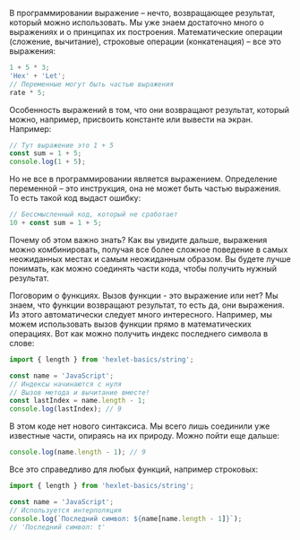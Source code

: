 
В программировании выражение – нечто, возвращающее результат, который можно использовать. Мы уже знаем достаточно много о выражениях и о принципах их построения. Математические операции (сложение, вычитание), строковые операции (конкатенация) – все это выражения:

```javascript
1 + 5 * 3;
'Hex' + 'Let';
// Переменные могут быть частью выражения
rate * 5;
```

Особенность выражений в том, что они возвращают результат, который можно, например, присвоить константе или вывести на экран. Например:

```javascript
// Тут выражение это 1 + 5
const sum = 1 + 5;
console.log(1 + 5);
```

Но не все в программировании является выражением. Определение переменной – это инструкция, она не может быть частью выражения. То есть такой код выдаст ошибку:

```javascript
// Бессмысленный код, который не сработает
10 + const sum = 1 + 5;
```

Почему об этом важно знать? Как вы увидите дальше, выражения можно комбинировать, получая все более сложное поведение в самых неожиданных местах и самым неожиданным образом. Вы будете лучше понимать, как можно соединять части кода, чтобы получить нужный результат.

Поговорим о функциях. Вызов функции - это выражение или нет? Мы знаем, что функции возвращают результат, то есть да, они выражения. Из этого автоматически следует много интересного. Например, мы можем использовать вызов функции прямо в математических операциях. Вот как можно получить индекс последнего символа в слове:

```javascript
import { length } from 'hexlet-basics/string';

const name = 'JavaScript';
// Индексы начинаются с нуля
// Вызов метода и вычитание вместе!
const lastIndex = name.length - 1;
console.log(lastIndex); // 9
```

В этом коде нет нового синтаксиса. Мы всего лишь соединили уже известные части, опираясь на их природу. Можно пойти еще дальше:

```javascript
console.log(name.length - 1); // 9
```

Все это справедливо для любых функций, например строковых:

```javascript
import { length } from 'hexlet-basics/string';

const name = 'JavaScript';
// Используется интерполяция
console.log(`Последний символ: ${name[name.length - 1]}`);
// 'Последний символ: t'
```
